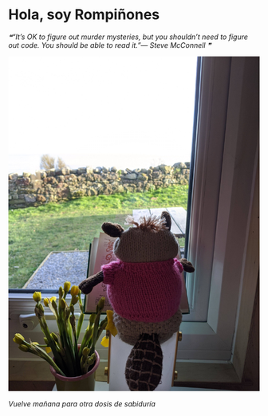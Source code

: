 # Hola, soy Rompiñones

<!--STARTS_HERE_QUOTE_README-->
<i>❝“It’s OK to figure out murder mysteries, but you shouldn’t need to figure out code.  You should be able to read it.”— Steve McConnell   ❞</i>
<!--ENDS_HERE_QUOTE_README-->

<!--START_SECTION:update_image-->
![alt text](https://raw.githubusercontent.com/focaalvarez/rompinones/main/.github/images/IMG_20220219_152233.jpg?raw=true)
<!--END_SECTION:update_image-->

*Vuelve mañana para otra dosis de sabiduría*
